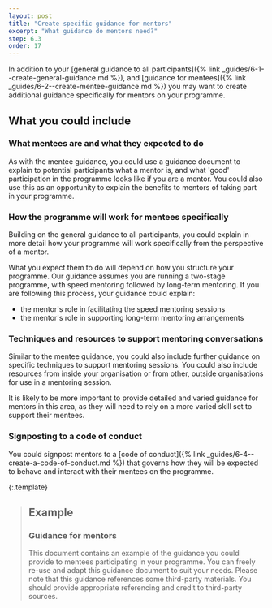 ```yaml
---
layout: post
title: "Create specific guidance for mentors"
excerpt: "What guidance do mentors need?"
step: 6.3
order: 17
---
```


In addition to your [general guidance to all participants]({% link _guides/6-1--create-general-guidance.md %}), and [guidance for mentees]({% link _guides/6-2--create-mentee-guidance.md %}) you may want to create additional guidance specifically for mentors on your programme. 

## What you could include

### What mentees are and what they expected to do

As with the mentee guidance, you could use a guidance document to explain to potential participants what a mentor is, and what 'good' participation in the programme looks like if you are a mentor. You could also use this as an opportunity to explain the benefits to mentors of taking part in your programme.

### How the programme will work for mentees specifically

Building on the general guidance to all participants, you could explain in more detail how your programme will work specifically from the perspective of a mentor. 

What you expect them to do will depend on how you structure your programme. Our guidance assumes you are running a two-stage programme, with speed mentoring followed by long-term mentoring. If you are following this process, your guidance could explain:

- the mentor's role in facilitating the speed mentoring sessions
- the mentor's role in supporting long-term mentoring arrangements

### Techniques and resources to support mentoring conversations

Similar to the mentee guidance, you could also include further guidance on specific techniques to support mentoring sessions. You could also include resources from inside your organisation or from other, outside organisations for use in a mentoring session.

It is likely to be more important to provide detailed and varied guidance for mentors in this area, as they will need to rely on a more varied skill set to support their mentees.

### Signposting to a code of conduct

You could signpost mentors to a [code of conduct]({% link _guides/6-4--create-a-code-of-conduct.md %}) that governs how they will be expected to behave and interact with their mentees on the programme.

{:.template}
> ## Example
> ### Guidance for mentors
> 
> This document contains an example of the guidance you could provide to mentees participating in your programme. You can freely re-use and adapt this guidance document to suit your needs. Please note that this guidance references some third-party materials. You should provide appropriate referencing and credit to third-party sources.